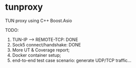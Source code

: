 # tunproxy
TUN proxy using C++ Boost.Asio

TODO:
1. TUN-IP --> REMOTE-TCP: DONE
2. Sock5 connect/handshake: DONE
3. More UT & Coverage report;
4. Docker container setup;
5. end-to-end test case scenario: generate UDP/TCP traffic...

